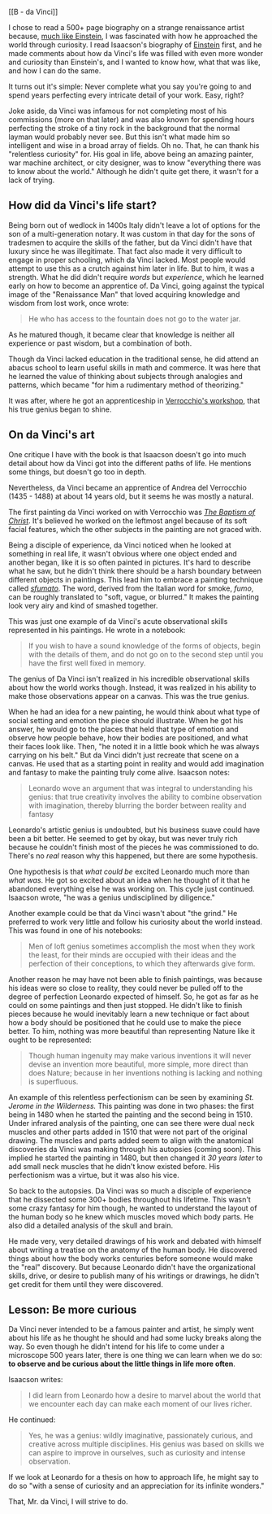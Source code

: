 


[[B - da Vinci]]

I chose to read a 500+ page biography on a strange renaissance artist because, [much like Einstein](https://www.daltonmabery.com/essays/albert-einstein), I was fascinated with how he approached the world through curiosity. I read Isaacson's biography of [Einstein](https://www.daltonmabery.com/book-notes/einstein-his-life-and-universe) first, and he made comments about how da Vinci's life was filled with even more wonder and curiosity than Einstein's, and I wanted to know how, what that was like, and how I can do the same.

It turns out it's simple: Never complete what you say you're going to and spend years perfecting every intricate detail of your work. Easy, right?

Joke aside, da Vinci was infamous for not completing most of his commissions (more on that later) and was also known for spending hours perfecting the stroke of a tiny rock in the background that the normal layman would probably never see. But this isn't what made him so intelligent and wise in a broad array of fields. Oh no. That, he can thank his "relentless curiosity" for. His goal in life, above being an amazing painter, war machine architect, or city designer, was to know "everything there was to know about the world." Although he didn't quite get there, it wasn't for a lack of trying.

## How did da Vinci's life start?
Being born out of wedlock in 1400s Italy didn't leave a lot of options for the son of a multi-generation notary. It was custom in that day for the sons of tradesmen to acquire the skills of the father, but da Vinci didn't have that luxury since he was illegitimate. That fact also made it very difficult to engage in proper schooling, which da Vinci lacked. Most people would attempt to use this as a crutch against him later in life. But to him, it was a strength. What he did didn't require *words* but *experience*, which he learned early on how to become an apprentice of. Da Vinci, going against the typical image of the "Renaissance Man" that loved acquiring knowledge and wisdom from lost work, once wrote:

> He who has access to the fountain does not go to the water jar.

As he matured though, it became clear that knowledge is neither all experience or past wisdom, but a combination of both.

Though da Vinci lacked education in the traditional sense, he did attend an abacus school to learn useful skills in math and commerce. It was here that he learned the value of thinking about subjects through analogies and patterns, which became "for him a rudimentary method of theorizing."

It was after, where he got an apprenticeship in [Verrocchio's workshop](https://en.wikipedia.org/wiki/Andrea_del_Verrocchio), that his true genius began to shine.

## On da Vinci's art
One critique I have with the book is that Isaacson doesn't go into much detail about how da Vinci got into the different paths of life. He mentions some things, but doesn't go too in depth.

Nevertheless, da Vinci became an apprentice of Andrea del Verrocchio (1435 - 1488) at about 14 years old, but it seems he was mostly a natural.

The first painting da Vinci worked on with Verrocchio was [*The Baptism of Christ*](https://en.wikipedia.org/wiki/The_Baptism_of_Christ_%28Verrocchio_and_Leonardo%29). It's believed he worked on the leftmost angel because of its soft facial features, which the other subjects in the painting are not graced with.

Being a disciple of experience, da Vinci noticed when he looked at something in real life, it wasn't obvious where one object ended and another began, like it is so often painted in pictures. It's hard to describe what he saw, but he didn't think there should be a harsh boundary between different objects in paintings. This lead him to embrace a painting technique called [*sfumato*](https://en.wikipedia.org/wiki/Sfumato). The word, derived from the Italian word for smoke, *fumo*, can be roughly translated to "soft, vague, or blurred." It makes the painting look very airy and kind of smashed together.

This was just one example of da Vinci's acute observational skills represented in his paintings. He wrote in a notebook:

> If you wish to have a sound knowledge of the forms of objects, begin with the details of them, and do not go on to the second step until you have the first well fixed in memory.

The genius of Da Vinci isn't realized in his incredible observational skills about how the world works though. Instead, it was realized in his ability to make those observations appear on a canvas. This was the true genius.

When he had an idea for a new painting, he would think about what type of social setting and emotion the piece should illustrate. When he got his answer, he would go to the places that held that type of emotion and observe how people behave, how their bodies are positioned, and what their faces look like. Then, "he noted it in a little book which he was always carrying on his belt." But da Vinci didn't just recreate that scene on a canvas. He used that as a starting point in reality and would add imagination and fantasy to make the painting truly come alive. Isaacson notes:

>  Leonardo wove an argument that was integral to understanding his genius: that true creativity involves the ability to combine observation with imagination, thereby blurring the border between reality and fantasy

Leonardo's artistic genius is undoubted, but his business suave could have been a bit better. He seemed to get by okay, but was never truly rich because he couldn't finish most of the pieces he was commissioned to do. There's no *real* reason why this happened, but there are some hypothesis.

One hypothesis is that *what could be* excited Leonardo much more than *what was*. He got so excited about an idea when he thought of it that he abandoned everything else he was working on. This cycle just continued. Isaacson wrote, "he was a genius undisciplined by diligence."

Another example could be that da Vinci wasn't about "the grind." He preferred to work very little and follow his curiosity about the world instead. This was found in one of his notebooks:

> Men of loft genius sometimes accomplish the most when they work the least, for their minds are occupied with their ideas and the perfection of their conceptions, to which they afterwards give form.

Another reason he may have not been able to finish paintings, was because his ideas were so close to reality, they could never be pulled off to the degree of perfection Leonardo expected of himself. So, he got as far as he could on some paintings and then just stopped. He didn't like to finish pieces because he would inevitably learn a new technique or fact about how a body should be positioned that he could use to make the piece better. To him, nothing was more beautiful than representing Nature like it ought to be represented:

> Though human ingenuity may make various inventions it will never devise an invention more beautiful, more simple, more direct than does Nature; because in her inventions nothing is lacking and nothing is superfluous.

An example of this relentless perfectionism can be seen by examining *St. Jerome in the Wilderness.* This painting was done in two phases: the first being in 1480 when he started the painting and the second being in 1510. Under infrared analysis of the painting, one can see there were dual neck muscles and other parts added in 1510 that were not part of the original drawing. The muscles and parts added seem to align with the anatomical discoveries da Vinci was making through his autopsies (coming soon). This implied he started the painting in 1480, but then changed it *30 years later* to add small neck muscles that he didn't know existed before. His perfectionism was a virtue, but it was also his vice.

So back to the autopsies. Da Vinci was so much a disciple of experience that he dissected some 300+ bodies throughout his lifetime. This wasn't some crazy fantasy for him though, he wanted to understand the layout of the human body so he knew which muscles moved which body parts. He also did a detailed analysis of the skull and brain.

He made very, very detailed drawings of his work and debated with himself about writing a treatise on the anatomy of the human body. He discovered things about how the body works centuries before someone would make the "real" discovery. But because Leonardo didn't have the organizational skills, drive, or desire to publish many of his writings or drawings, he didn't get credit for them until they were discovered.

## Lesson: Be more curious
Da Vinci never intended to be a famous painter and artist, he simply went about his life as he thought he should and had some lucky breaks along the way. So even though he didn't intend for his life to come under a microscope 500 years later, there is one thing we can learn when we do so: **to observe and be curious about the little things in life more often**. 

Isaacson writes:

> I did learn from Leonardo how a desire to marvel about the world that we encounter each day can make each moment of our lives richer.

He continued:

> Yes, he was a genius: wildly imaginative, passionately curious, and creative across multiple disciplines. His genius was based on skills we can aspire to improve in ourselves, such as curiosity and intense observation.

If we look at Leonardo for a thesis on how to approach life, he might say to do so "with a sense of curiosity and an appreciation for its infinite wonders."

That, Mr. da Vinci, I will strive to do.








